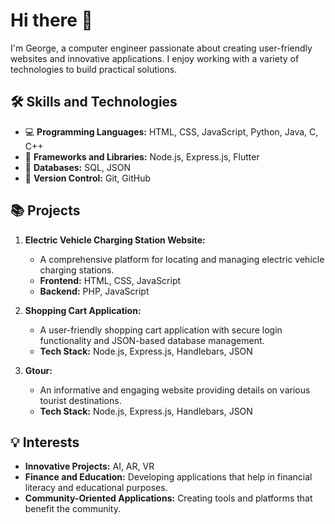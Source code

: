 # Hi there 👋

I'm George, a computer engineer passionate about creating user-friendly websites and innovative applications. I enjoy working with a variety of technologies to build practical solutions.

## 🛠️ Skills and Technologies

- 💻 **Programming Languages:** HTML, CSS, JavaScript, Python, Java, C, C++
- 📱 **Frameworks and Libraries:** Node.js, Express.js, Flutter
- 🔮 **Databases:** SQL, JSON
- 🚀 **Version Control:** Git, GitHub

## 📚 Projects

1. **Electric Vehicle Charging Station Website:**
   - A comprehensive platform for locating and managing electric vehicle charging stations.
   - **Frontend:** HTML, CSS, JavaScript
   - **Backend:** PHP, JavaScript

2. **Shopping Cart Application:**
   - A user-friendly shopping cart application with secure login functionality and JSON-based database management.
   - **Tech Stack:** Node.js, Express.js, Handlebars, JSON

3. **Gtour:**
   - An informative and engaging website providing details on various tourist destinations.
   - **Tech Stack:** Node.js, Express.js, Handlebars, JSON

## 💡 Interests

- **Innovative Projects:** AI, AR, VR
- **Finance and Education:** Developing applications that help in financial literacy and educational purposes.
- **Community-Oriented Applications:** Creating tools and platforms that benefit the community.
